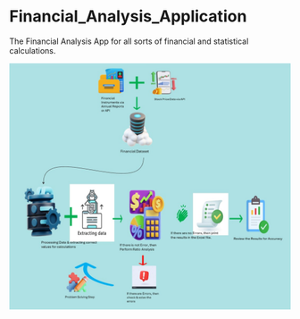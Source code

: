 # Financial_Analysis_Application
The Financial Analysis App for all sorts of financial and statistical calculations.


![Example Image](https://github.com/FemGamer/Financial_Analysis_Application/blob/main/FA%20App.jpg)

